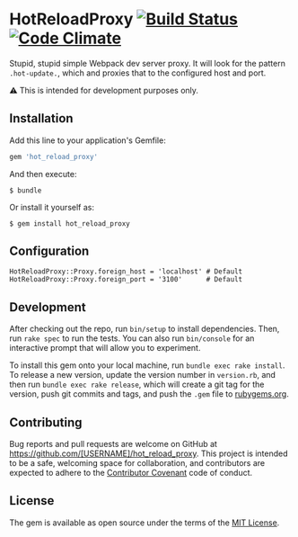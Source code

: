 # HotReloadProxy [![Build Status](https://travis-ci.org/buren/hot_reload_proxy.svg?branch=master)](https://travis-ci.org/buren/hot_reload_proxy) [![Code Climate](https://codeclimate.com/github/buren/hot_reload_proxy/badges/gpa.svg)](https://codeclimate.com/github/buren/hot_reload_proxy)

Stupid, stupid simple Webpack dev server proxy. It will look for the pattern `.hot-update.`, which and proxies that to the configured host and port.

:warning: This is intended for development purposes only.

## Installation

Add this line to your application's Gemfile:

```ruby
gem 'hot_reload_proxy'
```

And then execute:
```
$ bundle
```

Or install it yourself as:
```
$ gem install hot_reload_proxy
```

## Configuration

```
HotReloadProxy::Proxy.foreign_host = 'localhost' # Default
HotReloadProxy::Proxy.foreign_port = '3100'      # Default
```

## Development

After checking out the repo, run `bin/setup` to install dependencies. Then, run `rake spec` to run the tests. You can also run `bin/console` for an interactive prompt that will allow you to experiment.

To install this gem onto your local machine, run `bundle exec rake install`. To release a new version, update the version number in `version.rb`, and then run `bundle exec rake release`, which will create a git tag for the version, push git commits and tags, and push the `.gem` file to [rubygems.org](https://rubygems.org).

## Contributing

Bug reports and pull requests are welcome on GitHub at https://github.com/[USERNAME]/hot_reload_proxy. This project is intended to be a safe, welcoming space for collaboration, and contributors are expected to adhere to the [Contributor Covenant](contributor-covenant.org) code of conduct.

## License

The gem is available as open source under the terms of the [MIT License](http://opensource.org/licenses/MIT).
